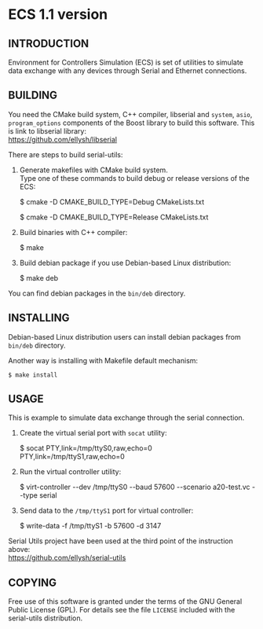 ECS 1.1 version
===============

INTRODUCTION
------------

Environment for Controllers Simulation (ECS) is set of utilities to simulate data exchange with
any devices through Serial and Ethernet connections.

BUILDING
--------

You need the CMake build system, C++ compiler, libserial and `system`, `asio`, `program_options` components of the Boost library to build this software.
This is link to libserial library:<br/>
https://github.com/ellysh/libserial

There are steps to build serial-utils:

1. Generate makefiles with CMake build system.<br/>
Type one of these commands to build debug or release versions of the ECS:

    $ cmake -D CMAKE_BUILD_TYPE=Debug CMakeLists.txt

    $ cmake -D CMAKE_BUILD_TYPE=Release CMakeLists.txt

2. Build binaries with C++ compiler:

    $ make

3. Build debian package if you use Debian-based Linux distribution:

    $ make deb

You can find debian packages in the `bin/deb` directory.

INSTALLING
----------

Debian-based Linux distribution users can install debian packages from
`bin/deb` directory.

Another way is installing with Makefile default mechanism:

    $ make install

USAGE
-----

This is example to simulate data exchange through the serial connection.

1. Create the virtual serial port with `socat` utility:

    $ socat PTY,link=/tmp/ttyS0,raw,echo=0 PTY,link=/tmp/ttyS1,raw,echo=0

2. Run the virtual controller utility:

    $ virt-controller --dev /tmp/ttyS0 --baud 57600 --scenario a20-test.vc --type serial

3. Send data to the `/tmp/ttyS1` port for virtual controller:

    $ write-data -f /tmp/ttyS1 -b 57600 -d 3147

Serial Utils project have been used at the third point of the instruction above:<br/>
https://github.com/ellysh/serial-utils

COPYING
-------

Free use of this software is granted under the terms of the GNU General
Public License (GPL). For details see the file `LICENSE` included with the serial-utils distribution.
